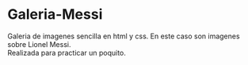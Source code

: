# Galeria-Messi
Galeria de imagenes sencilla en html y css. En este caso son imagenes sobre Lionel Messi.<br />
Realizada para practicar un poquito.
